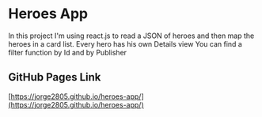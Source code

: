 # Heroes App

In this project I'm using react.js to read a JSON of heroes and then map the heroes in a card list.
Every hero has his own Details view
You can find a filter function by Id and by Publisher

## GitHub Pages Link

[https://jorge2805.github.io/heroes-app/](https://jorge2805.github.io/heroes-app/)
